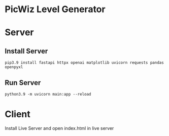 # PicWiz Level Generator


# Server

## Install Server

```
pip3.9 install fastapi httpx openai matplotlib uvicorn requests pandas openpyxl
```

## Run Server

```
python3.9 -m uvicorn main:app --reload
```

# Client

Install Live Server and open index.html in live server

